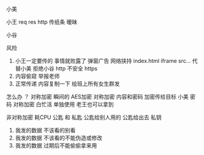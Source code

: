 小美

小王  req res
  http
  传纸条 暧昧

小谷

风险
1. 小王一定要传的 事情就败露了
  弹窗广告 网络挟持 index.html iframe src...
代替小美 拒绝小谷 http 不安全 https
2. 内容偷窥 举报老师
3. 正常传递 内容复制一下 给班上所有女生群发

怎么办 ？
对称加密  瞬间的 
AES加密  对称加密  内容和密码 加密传给目标
小美  密码  对称加密 白忙活 单独使用 老王也可以拿到

非对称加密  耗CPU 
  公匙 和 私匙  公匙给别人用的
  公匙给出去
  私钥

1. 我发的数据 不该看的别看
2. 我发的数据 不该看的不能伪造或修改
3. 我发的数据 过期后不能偷偷拿来用